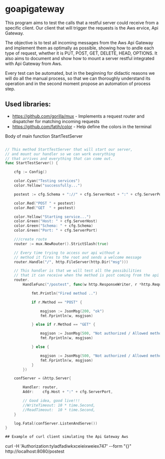 # goapigateway

This program aims to test the calls that a restful server could receive from a specific client. Our client that will trigger the requests is the Aws  ervice, Api Gateway. 

The objective is to test all incoming messages from the Aws Api Gateway and implement them as optimally as possible, showing how to  andle each type of request, whether it is PUT, POST, GET, DELETE, HEAD, OPTIONS. It also aims to document and show how to mount a server restful  integrated with Api Gateway from Aws.

Every test can be automated, but in the beginning for didactic reasons  we will do all the manual process, so that we can thoroughly understand  its operation and in the second moment propose an automation of process step.

## Used libraries:
- https://github.com/gorilla/mux - Implements a request router and dispatcher for matching incoming requests
- https://github.com/fatih/color - Help define the colors in the terminal


Body of main function StartTestServer

```go

// This method StartTestServer that will start our server,
// and mount our handler so we can work everything
// that arrives and everything that can come out.
func StartTestServer() {

	cfg := Config()

	color.Cyan("Testing services")
	color.Yellow("successfully...")

	postest := cfg.Schema + "://" + cfg.ServerHost + ":" + cfg.ServerPort + "/postest"

	color.Red("POST " + postest)
	color.Red("GET  " + postest)

	color.Yellow("Starting service...")
	color.Green("Host: " + cfg.ServerHost)
	color.Green("Schema: " + cfg.Schema)
	color.Green("Port: " + cfg.ServerPort)

	///create route
	router := mux.NewRouter().StrictSlash(true)

	// Every time trying to access our api without a
	// method it fires to the root and sends a welcome message
	router.Handle("/", http.FileServer(http.Dir("msg")))

	// This handler is that we will test all the possibilities
	// that it can receive when the method is post coming from the api gateway of aws
	router.
		HandleFunc("/postest", func(w http.ResponseWriter, r *http.Request) {

			fmt.Println("Fired method ..")

			if r.Method == "POST" {

				msgjson := JsonMsg(200, "ok")
				fmt.Fprintln(w, msgjson)

			} else if r.Method == "GET" {

				msgjson := JsonMsg(500, "Not authorized / Allowed method POST!")
				fmt.Fprintln(w, msgjson)

			} else {

				msgjson := JsonMsg(500, "Not authorized / Allowed method POST")
				fmt.Fprintln(w, msgjson)
			}
		})

	confServer = &http.Server{

		Handler: router,
		Addr:    cfg.Host + ":" + cfg.ServerPort,

		// Good idea, good live!!!
		//WriteTimeout: 10 * time.Second,
		//ReadTimeout:  10 * time.Second,
	}

	log.Fatal(confServer.ListenAndServe())
}

## Example of curl client simulating the Api Gateway Aws

```
curl -H 'Authorization:tyladfadiwkxceieixweiex747' --form "{}" http://localhost:8080/postest

```
